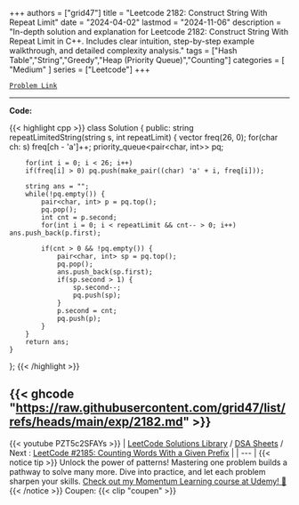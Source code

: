 
+++
authors = ["grid47"]
title = "Leetcode 2182: Construct String With Repeat Limit"
date = "2024-04-02"
lastmod = "2024-11-06"
description = "In-depth solution and explanation for Leetcode 2182: Construct String With Repeat Limit in C++. Includes clear intuition, step-by-step example walkthrough, and detailed complexity analysis."
tags = ["Hash Table","String","Greedy","Heap (Priority Queue)","Counting"]
categories = [
    "Medium"
]
series = ["Leetcode"]
+++



[`Problem Link`](https://leetcode.com/problems/construct-string-with-repeat-limit/description/)

---
**Code:**

{{< highlight cpp >}}
class Solution {
public:
    string repeatLimitedString(string s, int repeatLimit) {
        vector<int> freq(26, 0);
        for(char ch: s) freq[ch - 'a']++;
        priority_queue<pair<char, int>> pq;

        for(int i = 0; i < 26; i++)
        if(freq[i] > 0) pq.push(make_pair((char) 'a' + i, freq[i]));

        string ans = "";
        while(!pq.empty()) {
            pair<char, int> p = pq.top();
            pq.pop();
            int cnt = p.second;
            for(int i = 0; i < repeatLimit && cnt-- > 0; i++) ans.push_back(p.first);

            if(cnt > 0 && !pq.empty()) {
                pair<char, int> sp = pq.top();
                pq.pop();
                ans.push_back(sp.first);
                if(sp.second > 1) {
                    sp.second--;
                    pq.push(sp);
                }
                p.second = cnt;
                pq.push(p);
            }
        }
        return ans;
    }
};
{{< /highlight >}}

{{< ghcode "https://raw.githubusercontent.com/grid47/list/refs/heads/main/exp/2182.md" >}}
---
{{< youtube PZT5c2SFAYs >}}
| [LeetCode Solutions Library](https://grid47.xyz/leetcode/) / [DSA Sheets](https://grid47.xyz/sheets/) / Next : [LeetCode #2185: Counting Words With a Given Prefix](https://grid47.xyz/posts/leetcode-2185-counting-words-with-a-given-prefix-solution/) |
| --- |
{{< notice tip >}}
Unlock the power of patterns! Mastering one problem builds a pathway to solve many more. Dive into practice, and let each problem sharpen your skills. [Check out my Momentum Learning course at Udemy! 🚀 ](https://www.udemy.com/course/algorithms-and-data-structures-in-cpp/)
{{< /notice >}}
Coupen: {{< clip "coupen" >}}
